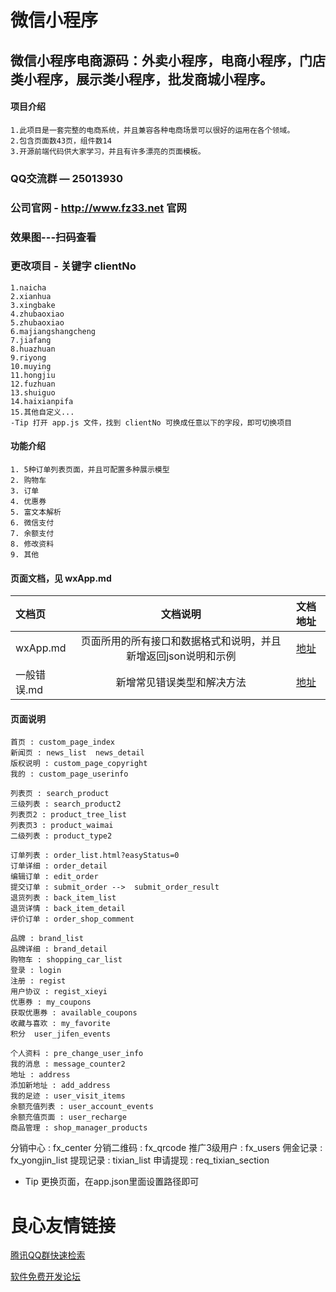 # 微信小程序
## 微信小程序电商源码：外卖小程序，电商小程序，门店类小程序，展示类小程序，批发商城小程序。

#### 项目介绍

	1.此项目是一套完整的电商系统，并且兼容各种电商场景可以很好的运用在各个领域。
	2.包含页面数43页，组件数14
	3.开源前端代码供大家学习，并且有许多漂亮的页面模板。
	

### QQ交流群 — 25013930
### 公司官网 - http://www.fz33.net  官网
### 效果图---扫码查看

 
 
 
 
 
 
 
 
 

### 更改项目 - 关键字 clientNo

    1.naicha
    2.xianhua
    3.xingbake
    4.zhubaoxiao
    5.zhubaoxiao
    6.majiangshangcheng
    7.jiafang
    8.huazhuan
    9.riyong
    10.muying
    11.hongjiu
    12.fuzhuan
    13.shuiguo
    14.haixianpifa
    15.其他自定义...
    -Tip 打开 app.js 文件，找到 clientNo 可换成任意以下的字段，即可切换项目
    
#### 功能介绍

	1. 5种订单列表页面，并且可配置多种展示模型
	2. 购物车
	3. 订单
	4. 优惠券
	5. 富文本解析
	6. 微信支付
	7. 余额支付
	8. 修改资料
	9. 其他

#### 页面文档，见 wxApp.md
|文档页|文档说明|文档地址|
|:----|:----:|:----:|
|wxApp.md|页面所用的所有接口和数据格式和说明，并且新增返回json说明和示例|[地址](wx-API/wxApp.md)
|一般错误.md|新增常见错误类型和解决方法|[地址](wx-API/一般错误.md)

#### 页面说明

	首页 : custom_page_index
	新闻页 : news_list  news_detail
	版权说明 : custom_page_copyright
	我的 : custom_page_userinfo

	列表页 : search_product
	三级列表 : search_product2
	列表页2 : product_tree_list
	列表页3 : product_waimai 
	二级列表 : product_type2

	订单列表 : order_list.html?easyStatus=0
	订单详细 : order_detail
	编辑订单 : edit_order
	提交订单 : submit_order -->  submit_order_result
	退货列表 : back_item_list
	退货详情 : back_item_detail
	评价订单 : order_shop_comment    
	
	品牌 : brand_list
	品牌详细 : brand_detail
	购物车 : shopping_car_list
	登录 : login
	注册 : regist
	用户协议 : regist_xieyi
	优惠券 : my_coupons
	获取优惠券 : available_coupons 
	收藏与喜欢 : my_favorite
	积分 	user_jifen_events
	
	个人资料 : pre_change_user_info
	我的消息 : message_counter2
	地址 : address
	添加新地址 : add_address
	我的足迹 : user_visit_items
	余额充值列表 : user_account_events
	余额充值页面 : user_recharge
	商品管理 : shop_manager_products

  分销中心 : fx_center
  分销二维码 : fx_qrcode
  推广3级用户 : fx_users
  佣金记录 : fx_yongjin_list
  提现记录 : tixian_list
  申请提现 : req_tixian_section

  - Tip 更换页面，在app.json里面设置路径即可


 # 良心友情链接

[腾讯QQ群快速检索](http://u.720life.cn/s/8cf73f7c)

[软件免费开发论坛](http://u.720life.cn/s/bbb01dc0)